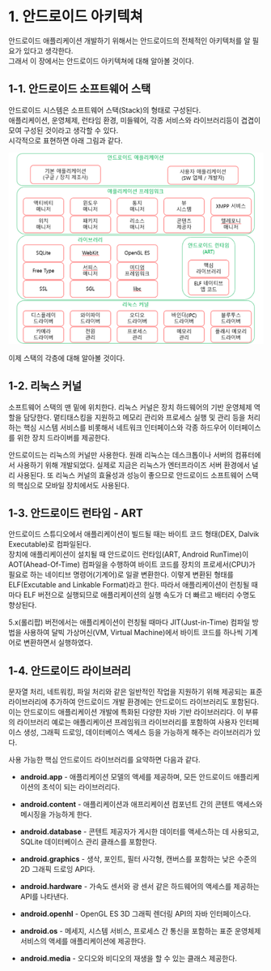 # 1. 안드로이드 아키텍쳐

안드로이드 애플리케이션 개발하기 위해서는 안드로이드의 전체적인 아키텍처를 알 필요가 있다고 생각한다.  
그래서 이 장에서는 안드로이드 아키텍쳐에 대해 알아볼 것이다.

## 1-1. 안드로이드 소프트웨어 스택

안드로이드 시스템은 소프트웨어 스택(Stack)의 형태로 구성된다.  
애플리케이션, 운영체제, 런타임 환경, 미들웨어, 각종 서비스와 라이브러리등이 겹겹이 모여 구성된 것이라고 생각할 수 있다.  
시각적으로 표현하면 아래 그림과 같다.  

![안드로이드 소프트웨어 스택](https://github.com/SeungYongSon/Gaining-Ground-To-Android/blob/master/AndroidArchitecture/image/Stack.png "안드로이드 소프트웨어 스택")

이제 스택의 각층에 대해 알아볼 것이다.

## 1-2. 리눅스 커널

소프트웨어 스택의 맨 밑에 위치한다. 리눅스 커널은 장치 하드웨어의 기반 운영체제 역할을 담당한다. 멑티태스킹을 지원하고 메모리 관리와 프로세스 실행 및 관리 등을 처리하는 핵심 시스템 서비스를 비롯해서 네트워크 인터페이스와 각종 하드우어 이터페이스를 위한 장치 드라이버를 제공한다. 

안드로이드는 리눅스의 커널만 사용한다. 원래 리눅스는 데스크톱이나 서버의 컴퓨터에서 사용하기 위해 개발되었다. 실제로 지금은 리눅스가 엔터프라이즈 서버 환경에서 널리 사용된다. 또 리눅스 커널의 효율성과 성능이 좋으므로 안드로이드 소프트웨어 스택의 핵심으로 모바일 장치에서도 사용된다.

## 1-3. 안드로이드 런타임 - ART

안드로이드 스튜디오에서 애플리케이션이 빌드될 때는 바이트 코드 형태(DEX, Dalvik Executable)로 컴파일된다.  
장치에 애플리케이션이 설치될 때 안드로이드 런타임(ART, Android RunTime)이 AOT(Ahead-Of-Time) 컴파일을 수행하여 바이트 코드를 장치의 프로세서(CPU)가 필요로 하는 네이티브 명령어(기계어)로 일괄 변환한다.  이렇게 변환된 형태를 ELF(Excutable and Linkable Format)라고 한다. 따라서 애플리케이션이 런칭될 때마다 ELF 버전으로 실행되므로 애플리케이션의 실행 속도가 더 빠르고 배터리 수명도 향상된다.

5.x(롤리팝) 버전에서는 애플리케이션이 런칭될 때마다 JIT(Just-in-Time) 컴파일 방법을 사용하여 달빅 가상머신(VM, Virtual Machine)에서 바이트 코드를 하나씩 기계어로 변환하면서 실행하였다.

## 1-4. 안드로이드 라이브러리

문자열 처리, 네트워킹, 파일 처리와 같은 일반적인 작업을 지원하기 위해 제공되는 표준 라이브러리에 추가하여 안드로이드 개발 환경에는 안드로이드 라이브러리도 포함된다. 이는 안드로이드 애플리케이션 개발에 특화된 다양한 자바 기반 라이브러리다. 이 부류의 라이브러리 예로는 애플리케이션 프레임워크 라이브러리를 포함하여 사용자 인터페이스 생성, 그래픽 드로잉, 데이터베이스 엑세스 등을 가능하게 해주는 라이브러리가 있다.

사용 가능한 핵심 안드로이드 라이브러리를 요약하면 다음과 같다.

- **android.app** - 애플리케이션 모델의 액세를 제공하며, 모든 안드로이드 애플리케이션의 초석이 되는 라이브러리다.

- **android.content** - 애플리케이션과 애프리케이션 컴포넌트 간의 콘텐트 액세스와 메시징을 가능하게 한다.

- **android.database** - 콘텐트 제공자가 게시한 데이터를 액세스하는 데 사용되고, SQLite 데이터베이스 관리 클래스를 포함한다.

- **android.graphics** - 생삭, 포인트, 필터 사각형, 캔버스를 포함하는 낮은 수준의 2D 그래픽 드로잉 API다.

- **android.hardware** - 가속도 센서와 광 센서 같은 하드웨어의 액세스를 제공하는 API를 나타낸다.

- **android.openhl** - OpenGL ES 3D 그래픽 렌더링 API의 자바 인터페이스다.

- **android.os** - 메세지, 시스템 서비스, 프로세스 간 통신을 포함하는 표준 운영체제 서비스의 액세를 애플리케이션에 제공한다.

- **android.media** - 오디오와 비디오의 재생을 할 수 있는 클래스 제공한다.